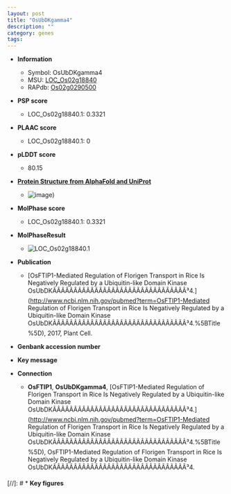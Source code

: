 ```yaml
---
layout: post
title: "OsUbDKgamma4"
description: ""
category: genes
tags: 
---
```


* **Information**  
    + Symbol: OsUbDKgamma4  
    + MSU: [LOC_Os02g18840](http://rice.plantbiology.msu.edu/cgi-bin/ORF_infopage.cgi?orf=LOC_Os02g18840)  
    + RAPdb: [Os02g0290500](http://rapdb.dna.affrc.go.jp/viewer/gbrowse_details/irgsp1?name=Os02g0290500)  

* **PSP score**  
    + LOC_Os02g18840.1: 0.3321 

* **PLAAC score**  
    + LOC_Os02g18840.1: 0 

* **pLDDT score**
    + 80.15

* **[Protein Structure from AlphaFold and UniProt](https://www.uniprot.org/uniprotkb/Q6K881/entry#structure)**
    + ![image](https://ricepsp.github.io/images/Q6/AF-Q6K881-F1.png))

* **MolPhase score**
    + LOC_Os02g18840.1: 0.3321

* **MolPhaseResult**
    + ![LOC_Os02g18840.1](https://ricepsp.github.io/pictures/LOC_Os02g/LOC_Os02g18840.1.png)

* **Publication**  
    + [OsFTIP1-Mediated Regulation of Florigen Transport in Rice Is Negatively Regulated by a Ubiquitin-like Domain Kinase OsUbDKÃÂÃÂÃÂÃÂÃÂÃÂÃÂÃÂÃÂÃÂÃÂÃÂÃÂÃÂÃÂÃÂ³4.](http://www.ncbi.nlm.nih.gov/pubmed?term=OsFTIP1-Mediated Regulation of Florigen Transport in Rice Is Negatively Regulated by a Ubiquitin-like Domain Kinase OsUbDKÃÂÃÂÃÂÃÂÃÂÃÂÃÂÃÂÃÂÃÂÃÂÃÂÃÂÃÂÃÂÃÂ³4.%5BTitle%5D), 2017, Plant Cell.

* **Genbank accession number**  

* **Key message**  

* **Connection**  
    + __OsFTIP1__, __OsUbDKgamma4__, [OsFTIP1-Mediated Regulation of Florigen Transport in Rice Is Negatively Regulated by a Ubiquitin-like Domain Kinase OsUbDKÃÂÃÂÃÂÃÂÃÂÃÂÃÂÃÂÃÂÃÂÃÂÃÂÃÂÃÂÃÂÃÂ³4.](http://www.ncbi.nlm.nih.gov/pubmed?term=OsFTIP1-Mediated Regulation of Florigen Transport in Rice Is Negatively Regulated by a Ubiquitin-like Domain Kinase OsUbDKÃÂÃÂÃÂÃÂÃÂÃÂÃÂÃÂÃÂÃÂÃÂÃÂÃÂÃÂÃÂÃÂ³4.%5BTitle%5D), OsFTIP1-Mediated Regulation of Florigen Transport in Rice Is Negatively Regulated by a Ubiquitin-like Domain Kinase OsUbDKÃÂÃÂÃÂÃÂÃÂÃÂÃÂÃÂÃÂÃÂÃÂÃÂÃÂÃÂÃÂÃÂ³4.

[//]: # * **Key figures**  


